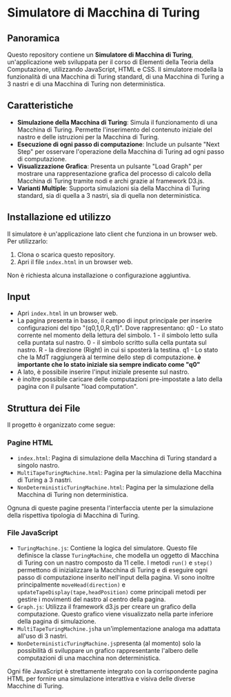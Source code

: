 # Simulatore di Macchina di Turing

## Panoramica

Questo repository contiene un **Simulatore di Macchina di Turing**, un'applicazione web sviluppata per il corso di Elementi della Teoria della Computazione, utilizzando JavaScript, HTML e CSS. Il simulatore modella la funzionalità di una Macchina di Turing standard, di una Macchina di Turing a 3 nastri e di una Macchina di Turing non deterministica.

## Caratteristiche

- **Simulazione della Macchina di Turing**: Simula il funzionamento di una Macchina di Turing. Permette l'inserimento del contenuto iniziale del nastro e delle istruzioni per la Macchina di Turing.
- **Esecuzione di ogni passo di computazione**: Include un pulsante "Next Step" per osservare l'operazione della Macchina di Turing ad ogni  passo di computazione.
- **Visualizzazione Grafica**: Presenta un pulsante "Load Graph" per mostrare una rappresentazione grafica del processo di calcolo della Macchina di Turing tramite nodi e archi grazie al framework D3.js.
- **Varianti Multiple**: Supporta simulazioni sia della Macchina di Turing standard, sia di quella a 3 nastri, sia di quella non deterministica.

## Installazione ed utilizzo

Il simulatore è un'applicazione lato client che funziona in un browser web. Per utilizzarlo:

1. Clona o scarica questo repository.
2. Apri il file `index.html` in un browser web.

Non è richiesta alcuna installazione o configurazione aggiuntiva.

## Input

- Apri `index.html` in un browser web.
- La pagina presenta in basso, il campo di input principale per inserire configurazioni del tipo "(q0,1,0,R,q1)". Dove rappresentano:
  q0 - Lo stato corrente nel momento della lettura del simbolo.
  1 - il simbolo letto sulla cella puntata sul nastro.
  0 - il simbolo scritto sulla cella puntata sul nastro.
  R - la direzione (Right) in cui si sposterà la testina.
  q1 - Lo stato che la MdT raggiungerà al termine dello step di computazione.
  **è importante che lo stato iniziale sia sempre indicato come "q0"**
- A lato, è possibile inserire l'input iniziale presente sul nastro.
- è inoltre possibile caricare delle computazioni pre-impostate a lato della pagina con il pulsante "load computation".

## Struttura dei File

Il progetto è organizzato come segue:

### Pagine HTML
- `index.html`: Pagina di simulazione della Macchina di Turing standard a singolo nastro.
- `MultiTapeTuringMachine.html`: Pagina per la simulazione della Macchina di Turing a 3 nastri.
- `NonDeterministicTuringMachine.html`: Pagina per la simulazione della Macchina di Turing non deterministica.

Ognuna di queste pagine presenta l'interfaccia utente per la simulazione della rispettiva tipologia di Macchina di Turing.

### File JavaScript
- `TuringMachine.js`: Contiene la logica del simulatore. Questo file definisce la classe `TuringMachine`, che modella un oggetto di Macchina di Turing con un nastro composto da 11 celle. I metodi `run()` e `step()` permettono di inizializzare la Macchina di Turing e di eseguire ogni passo di computazione inserito nell'input della pagina. Vi sono inoltre principalmente `moveHead(direction)` e `updateTapeDisplay(tape,headPosition)` come principali metodi per gestire i movimenti del nastro al centro della pagina.
- `Graph.js`: Utilizza il framework d3.js per creare un grafico della computazione. Questo grafico viene visualizzato nella parte inferiore della pagina di simulazione.
- `MultiTapeTuringMachine.js`ha un'implementazione analoga ma adattata all'uso di 3 nastri.
- `NonDeterministicTuringMachine.js`presenta (al momento) solo la possibilità di sviluppare un grafico rappresentante l'albero delle computazioni di una macchina non deterministica.

Ogni file JavaScript è strettamente integrato con la corrispondente pagina HTML per fornire una simulazione interattiva e visiva delle diverse Macchine di Turing.

